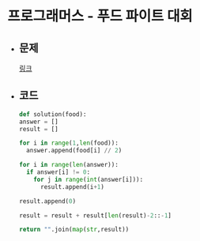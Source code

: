 # 프로그래머스 - 푸드 파이트 대회

- ## 문제
    [링크](https://school.programmers.co.kr/learn/courses/30/lessons/134240)

- ## 코드
    ```python
    def solution(food):
    answer = []
    result = []

    for i in range(1,len(food)):
      answer.append(food[i] // 2)

    for i in range(len(answer)):
      if answer[i] != 0:
        for j in range(int(answer[i])):
          result.append(i+1)

    result.append(0)

    result = result + result[len(result)-2::-1]
    
    return "".join(map(str,result))
    ```